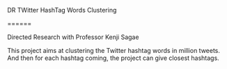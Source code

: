 DR TWitter HashTag Words Clustering

======

Directed Research with Professor Kenji Sagae

This project aims at clustering the Twitter hashtag words in million tweets. 
And then for each hashtag coming, the project can give closest hashtags.
